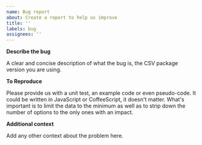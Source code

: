 ```yaml
---
name: Bug report
about: Create a report to help us improve
title: ''
labels: bug
assignees: ''
---
```


**Describe the bug**

A clear and concise description of what the bug is, the CSV package version you are using.

**To Reproduce**

Please provide us with a unit test, an example code or even pseudo-code. It could be written in JavaScript or CoffeeScript, it doesn't matter. What's important is to limit the data to the minimum as well as to strip down the number of options to the only ones with an impact.

**Additional context**

Add any other context about the problem here.
